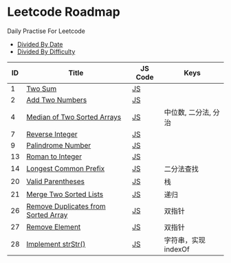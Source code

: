 # Leetcode Roadmap

Daily Practise For Leetcode

* [Divided By Date](DATE_README.md)
* [Divided By Difficulty](DIFFICULTY_README.md)

| ID | Title | JS Code | Keys |
| -- | ----- | ------- | ---- |
|1|[Two Sum](https://leetcode.com/problems/two-sum/) | [JS](20190820/index.js) | |
|2|[Add Two Numbers](https://leetcode-cn.com/problems/add-two-numbers/) | [JS](20190821_1/index.js) | |
|4|[Median of Two Sorted Arrays](https://leetcode-cn.com/problems/median-of-two-sorted-arrays/) | [JS](20190830/index.js) | 中位数, 二分法, 分治 |
|7|[Reverse Integer](https://leetcode-cn.com/problems/reverse-integer/) | [JS](20190821_2/index.js) | |
|9|[Palindrome Number](https://leetcode-cn.com/problems/palindrome-number/) | [JS](20190822/index.js) | |
|13|[Roman to Integer](https://leetcode-cn.com/problems/roman-to-integer/) | [JS](20190823/index.js) | |
|14|[Longest Common Prefix](https://leetcode-cn.com/problems/longest-common-prefix/) | [JS](20190826/index.js) | 二分法查找 |
|20|[Valid Parentheses](https://leetcode-cn.com/problems/valid-parentheses/) | [JS](20190827/index.js) | 栈 |
|21|[Merge Two Sorted Lists](https://leetcode-cn.com/problems/merge-two-sorted-lists/) | [JS](20190828/index.js) | 递归 |
|26|[Remove Duplicates from Sorted Array](https://leetcode-cn.com/problems/remove-duplicates-from-sorted-array/) | [JS](20190903_1/index.js) | 双指针 |
|27|[Remove Element](https://leetcode-cn.com/problems/remove-element/) | [JS](20190903_2/index.js) | 双指针 |
|28|[Implement strStr()](https://leetcode-cn.com/problems/implement-strstr/) | [JS](20190904/index.js) | 字符串，实现 indexOf |

